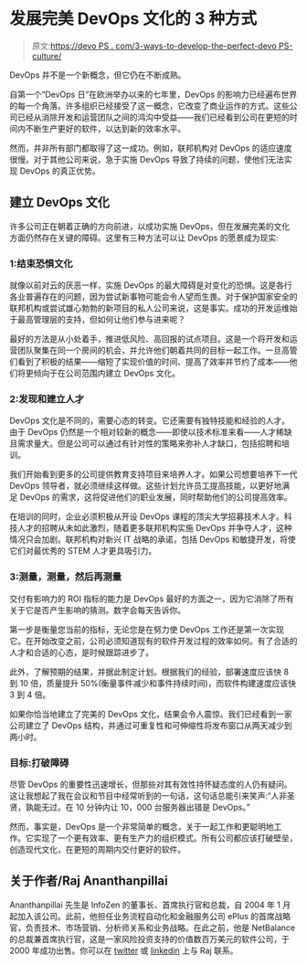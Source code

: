 # 发展完美 DevOps 文化的 3 种方式

> 原文:[https://devo PS . com/3-ways-to-develop-the-perfect-devo PS-culture/](https://devops.com/3-ways-to-develop-the-perfect-devops-culture/)

DevOps 并不是一个新概念，但它仍在不断成熟。

自第一个“DevOps 日”在欧洲举办以来的七年里，DevOps 的影响力已经遍布世界的每一个角落。许多组织已经接受了这一概念，它改变了商业运作的方式。这些公司已经从消除开发和运营团队之间的鸿沟中受益——我们已经看到公司在更短的时间内不断生产更好的软件，以达到新的效率水平。

然而，并非所有部门都取得了这一成功。例如，联邦机构对 DevOps 的适应速度很慢。对于其他公司来说，急于实施 DevOps 导致了持续的问题，使他们无法实现 DevOps 的真正优势。

## 建立 DevOps 文化

许多公司正在朝着正确的方向前进，以成功实施 DevOps，但在发展完美的文化方面仍然存在关键的障碍。这里有三种方法可以让 DevOps 的愿景成为现实:

### 1:结束恐惧文化

就像以前对云的厌恶一样，实施 DevOps 的最大障碍是对变化的恐惧。这是各行各业普遍存在的问题，因为尝试新事物可能会令人望而生畏。对于保护国家安全的联邦机构或尝试雄心勃勃的新项目的私人公司来说，这是事实。成功的开发运维始于最高管理层的支持，但如何让他们参与进来呢？

最好的方法是从小处着手，推进低风险、高回报的试点项目。这是一个将开发和运营团队聚集在同一个房间的机会，并允许他们朝着共同的目标一起工作。一旦高管们看到了积极的结果——缩短了实现价值的时间、提高了效率并节约了成本——他们将更倾向于在公司范围内建立 DevOps 文化。

### 2:发现和建立人才

DevOps 文化是不同的，需要心态的转变。它还需要有独特技能和经验的人才。由于 DevOps 仍然是一个相对较新的概念——即使以技术标准来看——人才稀缺且需求量大。但是公司可以通过有针对性的策略来弥补人才缺口，包括招聘和培训。

我们开始看到更多的公司提供教育支持项目来培养人才。如果公司想要培养下一代 DevOps 领导者，就必须继续这样做。这些计划允许员工提高技能，以更好地满足 DevOps 的需求，这将促进他们的职业发展，同时帮助他们的公司提高效率。

在培训的同时，企业必须积极从开设 DevOps 课程的顶尖大学招募技术人才。科技人才的招聘从未如此激烈，随着更多联邦机构实施 DevOps 并争夺人才，这种情况只会加剧。联邦机构对新兴 IT 战略的承诺，包括 DevOps 和敏捷开发，将使它们对最优秀的 STEM 人才更具吸引力。

### 3:测量，测量，然后再测量

交付有影响力的 ROI 指标的能力是 DevOps 最好的方面之一，因为它消除了所有关于它是否产生影响的猜测。数字会每天告诉你。

第一步是衡量您当前的指标，无论您是在努力使 DevOps 工作还是第一次实现它。在开始改变之前，公司必须知道现有的软件开发过程的效率如何。有了合适的人才和合适的心态，是时候跟踪进步了。

此外，了解预期的结果，并据此制定计划。根据我们的经验，部署速度应该快 8 到 10 倍，质量提升 50%(衡量事件减少和事件持续时间)，而软件构建速度应该快 3 到 4 倍。

如果你恰当地建立了完美的 DevOps 文化，结果会令人震惊。我们已经看到一家公司建立了 DevOps 结构，并通过可重复性和可伸缩性将发布窗口从两天减少到两小时。

### 目标:打破障碍

尽管 DevOps 的重要性迅速增长，但那些对其有效性持怀疑态度的人仍有疑问。这让我想起了我在会议和节目中经常听到的一句话，这句话总能引来笑声:“人非圣贤，孰能无过。在 10 分钟内让 10，000 台服务器出错是 DevOps。”

然而，事实是，DevOps 是一个非常简单的概念，关于一起工作和更聪明地工作。它实现了一个更有效率、更有生产力的组织模式。所有公司都应该打破壁垒，创造现代文化，在更短的周期内交付更好的软件。

## 关于作者/Raj Ananthanpillai

Ananthanpillai 先生是 InfoZen 的董事长、首席执行官和总裁，自 2004 年 1 月起加入该公司。此前，他担任业务流程自动化和金融服务公司 ePlus 的首席战略官，负责技术、市场营销、分析师关系和业务战略。在此之前，他是 NetBalance 的总裁兼首席执行官，这是一家风险投资支持的价值数百万美元的软件公司，于 2000 年成功出售。你可以在 [twitter](https://twitter.com/InfoZenCorp) 或 [linkedin](https://www.linkedin.com/company/32963) 上与 Raj 联系。